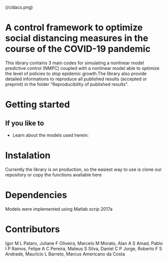 (/cidacs.png)

# A control framework to optimize social distancing measures in the course of the COVID-19 pandemic

This library contains 3 main codes for simulating a nonlinear model predictive control (NMPC) coupled with a nonlinear model able to optimize the level of policies to stop epidemic growth.The library also provide detailed informations to reproduce all published results (accepted or preprint) in the folder "Reproducibility of published results".

# Getting started

## If you like to

* Learn about the models used herein: <XXX>

# Instalation

Currently the library is on production, so the easiest way to use is clone our repository or copy the functions avaliable here

# Dependencies

Models were implemented using Matlab scrip 2017a

# Contributors

Igor M L Pataro, Juliane F Oliveira, Marcelo M Morato, Alan A S Amad, Pablo I P Ramos, Felipe A C Pereira, Mateus S Silva, Daniel C P Jorge, Roberto F S Andrade,  Maurício L Barreto,  Marcus Americano da Costa
